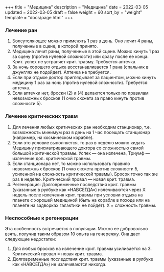 +++
title = "Медицина"
description = "Медицина"
date = 2022-03-05
updated = 2022-03-05
draft = false
weight = 60
sort_by = "weight"
template = "docs/page.html"
+++

### Лечение ран

1. Болеутоляющее можно применять 1 раз в день. Оно лечит 4 раны, полученные в сцене, в которой принято.
2. Медицина лечит раны, полученные в этой сцене. Можно кинуть 1 раз за сцену (против нулевой сложности) или сразу после ее конца. Крит. успех не устраняет крит. травму. Требуется аптечка.
3. За ночь хорошего отдыха восстанавливается 1 рана (спальник в джунглях не подойдет). Аптечка не требуется.
4. Если при отдыхе доктор приглядывает за пациентом, можно кинуть медицину 1 раз за ночь (против нулевой сложности). Требуется аптечка.
4. Если аптечки нет, броски (2) и (4) делаются только по правилам невозможных бросков (1 очко сюжета за право кинуть против сложности 5). 

### Лечение критических травм

1. Для лечения любых критических ран необходим станционар, т.е. возможность минимум раз в день на 1 час посещать станционар (например, на космическом корабле).
2. Если это условие выполняется, то раз в неделю можно кидать Медицину присматривающего доктора со сложностью самой большой критической травмы. Успех — она излечена, Триумф — излечение доп. критической травмы.
3. Если станционара нет, то можно использовать правило невозможных бросков (1 очко сюжета против сложности 5, усиленной на сложность критической травмы). Бросок точно так же раз в неделю. Критический провал — новая крит. травма.
4. Регенерация: Долговременные последствия крит. травмы (указанные в рулбуке как «НАВСЕГДА») излечиваются через Х недель после излечения крит. травмы при условии отдыха на планете с хорошей медициной (быть на корабле в походе или на планете на задворках галактики не пойдет). Х = сложность травмы.

### Неспособные к регенерации

Эта особенность встречается в популяции. Можно ее добровольно взять, получив таким образом 10 опыта на генережку. Она дает следующие недостатки:
1. Для любых бросков на излечение крит. травмы усиливается на 3. Критический провал = новая крит. травма.
2. Долговременные последствия крит. травмы (указанные в рулбуке как «НАВСЕГДА») не излечиваются никогда.